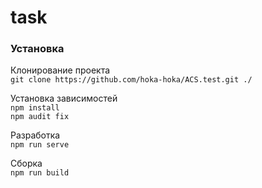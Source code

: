 # task

### Установка

Клонирование проекта  
`git clone https://github.com/hoka-hoka/ACS.test.git ./`

Установка зависимостей  
`npm install`  
`npm audit fix`

Разработка  
`npm run serve`

Сборка  
`npm run build`
